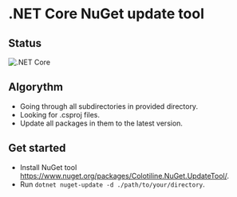 # .NET Core NuGet update tool

## Status

![.NET Core](https://github.com/colotiline/nuget-update-tool/workflows/.NET%20Core/badge.svg)

## Algorythm

- Going through all subdirectories in provided directory.
- Looking for .csproj files.
- Update all packages in them to the latest version.

## Get started

- Install NuGet tool https://www.nuget.org/packages/Colotiline.NuGet.UpdateTool/.
- Run `dotnet nuget-update -d ./path/to/your/directory`.